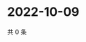 # 2022-10-09

共 0 条

<!-- BEGIN WEIBO -->
<!-- 最后更新时间 Sun Oct 09 2022 13:37:36 GMT+0800 (China Standard Time) -->

<!-- END WEIBO -->
